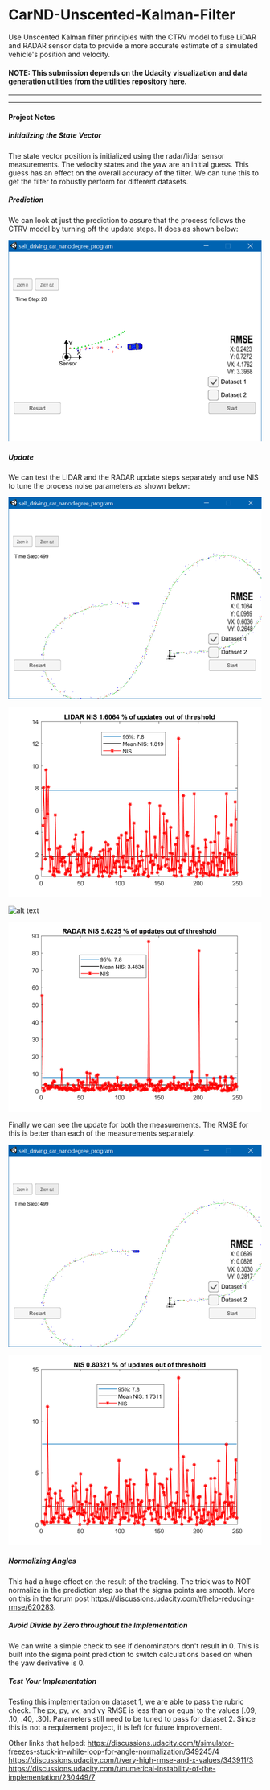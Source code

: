 # CarND-Unscented-Kalman-Filter
Use Unscented Kalman filter principles with the CTRV model to fuse LiDAR and RADAR sensor data to provide a more accurate estimate of a simulated vehicle's position and velocity.

#### NOTE: This submission depends on the Udacity visualization and data generation utilities from the utilities repository [here](https://github.com/udacity/CarND-Mercedes-SF-Utilities).

---

[//]: # (Image References)

[image1]: ./readme_images/ctrv_prediction.png "Prediction CTRV model test"

[image2]: ./readme_images/update_lidar.png "LIDAR only Tracking"

[image3]: ./readme_images/lidarnis.png "LIDAR NIS"

[image4]: ./readme_images/radarOnly.png "RADAR Only Tracking"

[image5]: ./readme_images/radarnis.png "RADAR NIS"

[image6]: ./readme_images/update_both.png "Final Tracking with both LIDAR and RADAR"

[image7]: ./readme_images/allnis.png "Final NIS"

---

#### Project Notes

##### Initializing the State Vector
The state vector position is initialized using the radar/lidar sensor measurements. The velocity states and the yaw are an initial guess. This guess has an effect on the overall accuracy of the filter. We can tune this to get the filter to robustly perform for different datasets.

##### Prediction
We can look at just the prediction to assure that the process follows the CTRV model by turning off the update steps. It does as shown below:

![alt text][image1]

##### Update
We can test the LIDAR and the RADAR update steps separately and use NIS to tune the process noise parameters as shown below:

![alt text][image2]

![alt text][image3]

![alt text][image4]

![alt text][image5]

Finally we can see the update for both the measurements. The RMSE for this is better than each of the measurements separately.

![alt text][image6]

![alt text][image7]

##### Normalizing Angles
This had a huge effect on the result of the tracking. The trick was to NOT normalize in the prediction step so that the sigma points are smooth. More on this in the forum post https://discussions.udacity.com/t/help-reducing-rmse/620283.

##### Avoid Divide by Zero throughout the Implementation
We can write a simple check to see if denominators don't result in 0. This is built into the sigma point prediction to switch calculations based on when the yaw derivative is 0.

##### Test Your Implementation
Testing this implementation on dataset 1, we are able to pass the rubric check. The px, py, vx, and vy RMSE is less than or equal to the values  [.09, .10, .40, .30]. Parameters still need to be tuned to pass for dataset 2. Since this is not a requirement project, it is left for future improvement.

Other links that helped:
https://discussions.udacity.com/t/simulator-freezes-stuck-in-while-loop-for-angle-normalization/349245/4
https://discussions.udacity.com/t/very-high-rmse-and-x-values/343911/3
https://discussions.udacity.com/t/numerical-instability-of-the-implementation/230449/7
